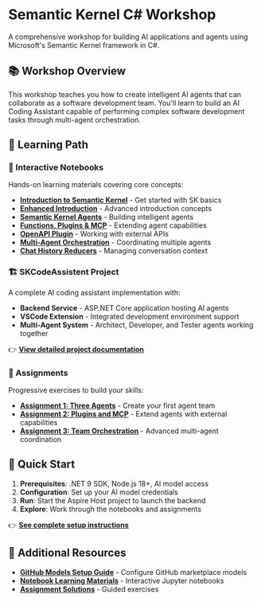 # Semantic Kernel C# Workshop

A comprehensive workshop for building AI applications and agents using Microsoft's Semantic Kernel framework in C#.

## 📚 Workshop Overview

This workshop teaches you how to create intelligent AI agents that can collaborate as a software development team. You'll learn to build an AI Coding Assistant capable of performing complex software development tasks through multi-agent orchestration.

## 🎯 Learning Path

### 📓 Interactive Notebooks
Hands-on learning materials covering core concepts:

- **[Introduction to Semantic Kernel](notebooks/1-SemanticKernel-Intro.ipynb)** - Get started with SK basics
- **[Enhanced Introduction](notebooks/1-SemanticKernel-Intro-Enhanced.ipynb)** - Advanced introduction concepts
- **[Semantic Kernel Agents](notebooks/2-SemanticKernel-Agents.ipynb)** - Building intelligent agents
- **[Functions, Plugins & MCP](notebooks/3-Functions-Plugins-MCP.ipynb)** - Extending agent capabilities
- **[OpenAPI Plugin](notebooks/3.1-OpenAPIPlugin.ipynb)** - Working with external APIs
- **[Multi-Agent Orchestration](notebooks/4-MultiAgent-Orchestration.ipynb)** - Coordinating multiple agents
- **[Chat History Reducers](notebooks/5-ChatHistoryReducers.ipynb)** - Managing conversation context

### 🏗️ SKCodeAssistent Project
A complete AI coding assistant implementation with:
- **Backend Service** - ASP.NET Core application hosting AI agents
- **VSCode Extension** - Integrated development environment support
- **Multi-Agent System** - Architect, Developer, and Tester agents working together

👉 **[View detailed project documentation](docs/README.md)**

### 📝 Assignments
Progressive exercises to build your skills:

- **[Assignment 1: Three Agents](docs/assignments/Assignment-1-Three-Agents.md)** - Create your first agent team
- **[Assignment 2: Plugins and MCP](docs/assignments/Assignment-2-Plugins-and-MCP.md)** - Extend agents with external capabilities
- **[Assignment 3: Team Orchestration](docs/assignments/Assignment-3-Team-Orchestration.md)** - Advanced multi-agent coordination

## 🚀 Quick Start

1. **Prerequisites**: .NET 9 SDK, Node.js 18+, AI model access
2. **Configuration**: Set up your AI model credentials
3. **Run**: Start the Aspire Host project to launch the backend
4. **Explore**: Work through the notebooks and assignments

👉 **[See complete setup instructions](docs/README.md#-quick-start)**

## 📖 Additional Resources

- **[GitHub Models Setup Guide](docs/Using_GitHub_Models.md)** - Configure GitHub marketplace models
- **[Notebook Learning Materials](notebooks/)** - Interactive Jupyter notebooks
- **[Assignment Solutions](docs/assignments/)** - Guided exercises


